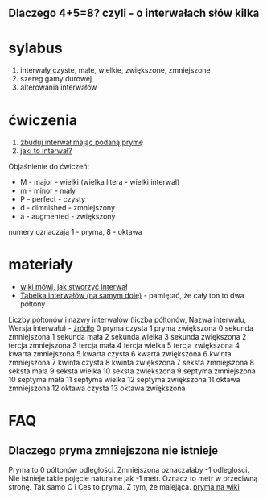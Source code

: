## Dlaczego 4+5=8? czyli - o interwałach słów kilka
# sylabus
1. interwały czyste, małe, wielkie, zwiększone, zmniejszone
2. szereg gamy durowej
3. alterowania interwałów

# ćwiczenia
1. [zbuduj interwał mając podaną prymę](http://www.teoria.com/en/exercises/ic.php)
2. [jaki to interwał?](http://www.teoria.com/en/exercises/ic.php)

Objaśnienie do ćwiczeń:
- M - major     - wielki (wielka litera - wielki interwał)
- m - minor     - mały
- P - perfect   - czysty
- d - dimnished - zmniejszony
- a - augmented - zwiększony

numery oznaczają 1 - pryma, 8 - oktawa

# materiały
- [wiki mówi, jak stworzyć interwał](https://pl.wikipedia.org/wiki/Interwa%C5%82#Okre.C5.9Blanie_nazwy_interwa.C5.82u)
- [Tabelka interwałów (na samym dole)](http://www.gimnastykasluchu.pl/pl/blog/162-budowa-interwalow-muzycznych) - pamiętać, że cały ton to dwa półtony

Liczby półtonów i nazwy interwałów (liczba półtonów, Nazwa interwału, Wersja interwału) - [źródło](https://gitara.org/wp-content/uploads/2009/11/GITARA_ORG_Harmonia_Jazzowa_Na_Gitarze_Maciej_Blizinski.pdf)
0 pryma czysta
1 pryma zwiększona
0 sekunda zmniejszona
1 sekunda mała
2 sekunda wielka
3 sekunda zwiększona
2 tercja zmniejszona
3 tercja mała
4 tercja wielka
5 tercja zwiększona
4 kwarta zmniejszona
5 kwarta czysta
6 kwarta zwiększona
6 kwinta zmniejszona
7 kwinta czysta
8 kwinta zwiększona
7 seksta zmniejszona
8 seksta mała
9 seksta wielka
10 seksta zwiększona
9 septyma zmniejszona
10 septyma mała
11 septyma wielka
12 septyma zwiększona
11 oktawa zmniejszona
12 oktawa czysta
13 oktawa zwiększona

# FAQ
## Dlaczego pryma zmniejszona nie istnieje
Pryma to 0 półtonów odległości. Zmniejszona oznaczałaby -1 odległości. Nie istnieje takie pojęcie naturalne jak -1 metr. Oznacz to metr w przeciwną stronę. Tak samo C i Ces to pryma. Z tym, że malejąca.
[pryma na wiki](https://pl.wikipedia.org/wiki/Pryma_(interwa%C5%82))
